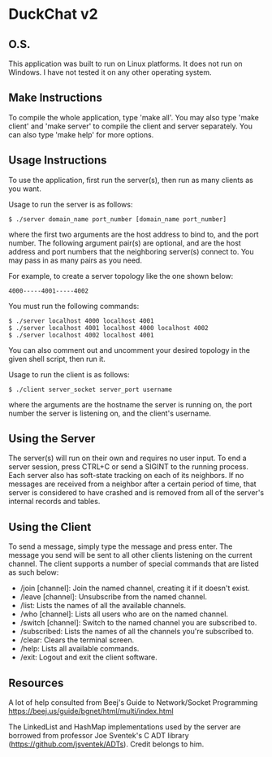 # DuckChat v2

## O.S.
This application was built to run on Linux platforms. It does not run on Windows.
I have not tested it on any other operating system.

## Make Instructions
To compile the whole application, type 'make all'.
You may also type 'make client' and 'make server' to compile the client and server separately.
You can also type 'make help' for more options.

## Usage Instructions
To use the application, first run the server(s), then run as many clients as you want.

Usage to run the server is as follows:

`$ ./server domain_name port_number [domain_name port_number]`

where the first two arguments are the host address to bind to, and the port number. The following argument
pair(s) are optional, and are the host address and port numbers that the neighboring server(s) connect to.
You may pass in as many pairs as you need.

For example, to create a server topology like the one shown below:

    4000-----4001-----4002

You must run the following commands:

`$ ./server localhost 4000 localhost 4001`  
`$ ./server localhost 4001 localhost 4000 localhost 4002`  
`$ ./server localhost 4002 localhost 4001`  

You can also comment out and uncomment your desired topology in the given shell script, then run it.

Usage to run the client is as follows:

`$ ./client server_socket server_port username`

where the arguments are the hostname the server is running on, the port number the server is listening
on, and the client's username.

## Using the Server
The server(s) will run on their own and requires no user input.
To end a server session, press CTRL+C or send a SIGINT to the running process.
Each server also has soft-state tracking on each of its neighbors. If no messages are received from a
neighbor after a certain period of time, that server is considered to have crashed and is removed from
all of the server's internal records and tables.

## Using the Client
To send a message, simply type the message and press enter. The message you send will be sent to all other
clients listening on the current channel. The client supports a number of special commands that are listed
as such below:

* /join [channel]: Join the named channel, creating it if it doesn't exist.
* /leave [channel]: Unsubscribe from the named channel.
* /list: Lists the names of all the available channels.
* /who [channel]: Lists all users who are on the named channel.
* /switch [channel]: Switch to the named channel you are subscribed to.
* /subscribed: Lists the names of all the channels you're subscribed to.
* /clear: Clears the terminal screen.
* /help: Lists all available commands.
* /exit: Logout and exit the client software.

## Resources
A lot of help consulted from Beej's Guide to Network/Socket Programming
https://beej.us/guide/bgnet/html/multi/index.html

The LinkedList and HashMap implementations used by the server are borrowed from professor Joe Sventek's
C ADT library (https://github.com/jsventek/ADTs). Credit belongs to him.

